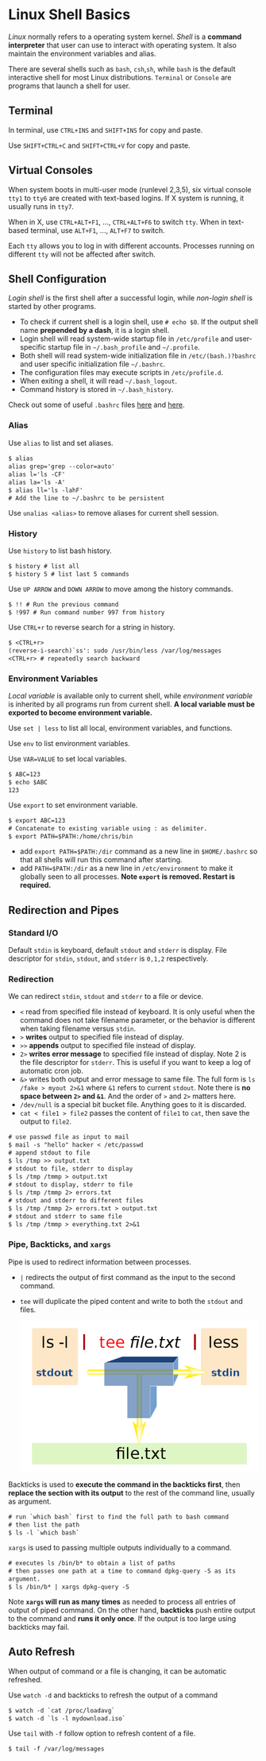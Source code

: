 # Linux Shell Basics

*Linux* normally refers to a operating system kernel. *Shell* is a **command interpreter** that user can use to interact with operating system. It also maintain the environment variables and alias. 

There are several shells such as `bash`, `csh`,`sh`, while `bash` is the default interactive shell for most Linux distributions. `Terminal` or `Console` are programs that launch a shell for user. 

## Terminal

In terminal, use `CTRL+INS` and `SHIFT+INS` for copy and paste. 

Use `SHIFT+CTRL+C` and `SHIFT+CTRL+V` for copy and paste. 

## Virtual Consoles

When system boots in multi-user mode (runlevel 2,3,5), six virtual console `tty1` to `tty6` are created with text-based logins. If X system is running, it usually runs in `tty7`. 

When in X, use `CTRL+ALT+F1`, ..., `CTRL+ALT+F6` to switch `tty`. When in text-based terminal, use `ALT+F1`, ..., `ALT+F7` to switch.

Each `tty` allows you to log in with different accounts. Processes running on different `tty` will not be affected after switch. 

## Shell Configuration

*Login shell* is the first shell after a successful login, while *non-login shell* is started by other programs. 

- To check if current shell is a login shell, use `# echo $0`. If the output shell name **prepended by a dash**, it is a login shell. 
- Login shell will read system-wide startup file in `/etc/profile` and user-specific startup file in `~/.bash_profile` and `~/.profile`.
- Both shell will read system-wide initialization file in `/etc/(bash.)?bashrc` and user specific initialization file `~/.bashrc`.
- The configuration files may execute scripts in `/etc/profile.d`. 
- When exiting a shell, it will read  `~/.bash_logout`. 
- Command history is stored in `~/.bash_history`. 

Check out some of useful `.bashrc` files [here](https://serverfault.com/questions/3743/what-useful-things-can-one-add-to-ones-bashrc) and [here](https://ubuntuforums.org/showthread.php?t=679762). 

### Alias

Use `alias` to list and set aliases.

```shell
$ alias
alias grep='grep --color=auto'
alias l='ls -CF'
alias la='ls -A'
$ alias ll='ls -lahF'
# Add the line to ~/.bashrc to be persistent
```

Use `unalias <alias>` to remove aliases for current shell session.

### History

Use `history` to list bash history. 

```shell
$ history # list all
$ history 5 # list last 5 commands
```

Use `UP ARROW` and `DOWN ARROW` to move among the history commands.

```shell
$ !! # Run the previous command
$ !997 # Run command number 997 from history
```

Use `CTRL+r` to reverse search for a string in history. 

```shell
$ <CTRL+r>
(reverse-i-search)`ss': sudo /usr/bin/less /var/log/messages
<CTRL+r> # repeatedly search backward
```

### Environment Variables

*Local variable* is available only to current shell, while *environment variable* is inherited by all programs run from current shell. **A local variable must be exported to become environment variable.** 

Use `set | less` to list all local, environment variables, and functions.

Use `env` to list environment variables.

Use `VAR=VALUE` to set local variables.

```shell
$ ABC=123
$ echo $ABC
123
```

Use `export` to set environment variable.

```shell
$ export ABC=123
# Concatenate to existing variable using : as delimiter. 
$ export PATH=$PATH:/home/chris/bin
```

- add `export PATH=$PATH:/dir` command as a new line in `$HOME/.bashrc` so that all shells will run this command after starting. 
- add `PATH=$PATH:/dir` as a new line in `/etc/environment` to make it globally seen to all processes. **Note `export` is removed. Restart is required.** 

## Redirection and Pipes

### Standard I/O

Default `stdin` is keyboard, default `stdout` and `stderr` is display. File descriptor for `stdin`, `stdout`, and `stderr` is `0,1,2` respectively. 

### Redirection

We can redirect `stdin`, `stdout` and `stderr` to a file or device. 

- ``<`` read from specified file instead of keyboard. It is only useful when the command does not take filename parameter, or the behavior is different when taking filename versus `stdin`. 
- `>` **writes** output to specified file instead of display. 
- `>>` **appends** output to specified file instead of display. 
- `2>` **writes error message** to specified file instead of display. Note 2 is the file descriptor for `stderr`. This is useful if you want to keep a log of automatic cron job. 
- `&>` writes both output and error message to same file. The full form is `ls /fake > myout 2>&1` where `&1` refers to current `stdout`. Note there is **no space between `2>` and `&1`**. And the order of `>` and `2>` matters here. 
- `/dev/null` is a special bit bucket file. Anything goes to it is discarded. 
- `cat < file1 > file2` passes the content of `file1` to `cat`, then save the output to `file2`. 

```shell
# use passwd file as input to mail
$ mail -s "hello" hacker < /etc/passwd 	
# append stdout to file
$ ls /tmp >> output.txt
# stdout to file, stderr to display
$ ls /tmp /tmmp > output.txt
# stdout to display, stderr to file
$ ls /tmp /tmmp 2> errors.txt
# stdout and stderr to different files
$ ls /tmp /tmmp 2> errors.txt > output.txt
# stdout and stderr to same file
$ ls /tmp /tmmp > everything.txt 2>&1
```

### Pipe, Backticks, and `xargs`

Pipe is used to redirect information between processes. 

- `|` redirects the output of first command as the input to the second command. 

- `tee` will duplicate the piped content and write to both the `stdout` and files. 

  ![tee](./res/tee.png)

Backticks is used to **execute the command in the backticks first**, then **replace the section with its output** to the rest of the command line, usually as argument. 

  ```shell
# run `which bash` first to find the full path to bash command
# then list the path
$ ls -l `which bash`
  ```

`xargs` is used to passing multiple outputs individually to a command. 

```shell
# executes ls /bin/b* to obtain a list of paths
# then passes one path at a time to command dpkg-query -S as its argument.
$ ls /bin/b* | xargs dpkg-query -S
```
Note **`xargs` will run as many times** as needed to process all entries of output of piped command. On the other hand, **backticks** push entire output to the command and **runs it only once**. If the output is too large using backticks may fail. 

## Auto Refresh

When output of command or a file is changing, it can be automatic refreshed.

Use `watch -d` and backticks to refresh the output of a command

```shell
$ watch -d `cat /proc/loadavg`
$ watch -d `ls -l mydownload.iso`
```

Use `tail` with `-f` follow option to refresh content of a file. 

```shell
$ tail -f /var/log/messages
```